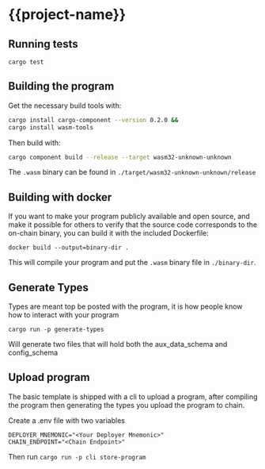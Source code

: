 <!-- Generated with cargo generate entropyxyz/programs -->
# {{project-name}}

## Running tests

`cargo test`

## Building the program

Get the necessary build tools with:
```bash
cargo install cargo-component --version 0.2.0 &&
cargo install wasm-tools
```

Then build with:
```bash
cargo component build --release --target wasm32-unknown-unknown
```

The `.wasm` binary can be found in `./target/wasm32-unknown-unknown/release`

## Building with docker

If you want to make your program publicly available and open source, and make it possible for others to verify that the source code corresponds to the on-chain binary, you can build it with the included Dockerfile: 


```
docker build --output=binary-dir .
```

This will compile your program and put the `.wasm` binary file in `./binary-dir`. 

## Generate Types

Types are meant top be posted with the program, it is how people know how to interact with your program 

```cargo run -p generate-types``` 

Will generate two files that will hold both the aux_data_schema and config_schema

## Upload program 

The basic template is shipped with a cli to upload a program, after compiling the program then generating the types
you upload the program to chain. 

Create a .env file with two variables  

```
DEPLOYER_MNEMONIC="<Your Deployer Mnemonic>"
CHAIN_ENDPOINT="<Chain Endpoint>"
```

Then run
```cargo run -p cli store-program```